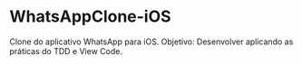 # WhatsAppClone-iOS
Clone do aplicativo WhatsApp para iOS. Objetivo: Desenvolver aplicando as práticas do TDD e View Code.

